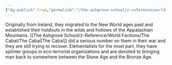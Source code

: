 ```yaml
---
{"dg-publish":true,"permalink":"/the-ashgrove-school/z-reference/world-factions/the-druids-of-old-appalachia/"}
---
```


Originally from Ireland, they migrated to the New World ages past and established their holdouts in the wilds and hollows of the Appalachian Mountains. [[The Ashgrove School/z-Reference/World Factions/The Cabal/The Cabal\|The Cabal]] did a serious number on them in their war and they are still trying to recover. Elementalists for the most part, they have splinter groups in eco-terrorist organizations and are devoted to bringing man back to somewhere between the Stone Age and the Bronze Age. 
